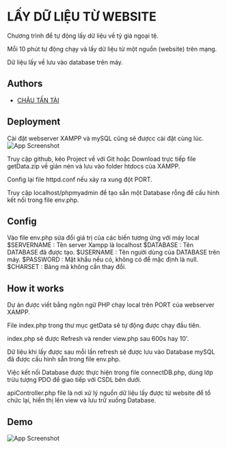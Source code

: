 # LẤY DỮ LIỆU TỪ WEBSITE

Chương trình để tự động lấy dữ liệu về tỷ giá ngoại tệ.

Mỗi 10 phút tự động chạy và lấy dữ liệu từ một nguồn (website) trên mạng.

Dữ liệu lấy về lưu vào database trên máy.

## Authors

- [CHÂU TẤN TÀI](https://github.com/CHAUTANTAI)

## Deployment

Cài đặt webserver XAMPP và mySQL cũng sẽ đượcc cài đặt cùng lúc.
![App Screenshot](https://scontent.fsgn8-4.fna.fbcdn.net/v/t1.15752-9/379539981_691568926230102_3050413847574783830_n.png?_nc_cat=111&ccb=1-7&_nc_sid=ae9488&_nc_ohc=_YUtIIhRm6EAX8V7Pdk&_nc_ht=scontent.fsgn8-4.fna&oh=03_AdRp5Fs8oV7GGH3PU7FXf4JnIbf5DouAwn07hiR8sKIGZQ&oe=6533B635)

Truy cập github, kéo Project về với Git hoặc Download trực tiếp file getData.zip về giản nén và lưu vào folder htdocs của XAMPP.

Config lại file httpd.conf nếu xảy ra xung đột PORT.

Truy cập localhost/phpmyadmin để tạo sẵn một Database rỗng để cấu hình kết nối trong file env.php.

## Config

Vào file env.php sửa đổi giá trị của các biến tương ứng với máy local
$SERVERNAME : Tên server Xampp là localhost
$DATABASE : Tên DATABASE đã được tạo.
$USERNAME   : Tên người dùng của DATABASE trên máy.
$PASSWORD : Mật khẩu nếu có, không có để mặc định là null.
$CHARSET : Bảng mã không cần thay đổi.

## How it works

Dự án được viết bằng ngôn ngữ PHP chạy local trên PORT của webserver XAMPP.

File index.php trong thư mục getData sẽ tự động được chạy đầu tiên.

index.php sẽ được Refresh và render view.php sau 600s hay 10'.

Dữ liệu khi lấy được sau mỗi lần refresh sẽ được lưu vào Database mySQL đã được cấu hình sẵn trong file env.php.

Việc kết nối Database được thực hiện trong file connectDB.php, dùng lớp trừu tượng PDO để giao tiếp với CSDL bên dưới.

apiController.php file là nơi xử lý nguồn dữ liệu lấy được từ website để tổ chức lại, hiển thị lên view và lưu trữ xuống Database.

## Demo

![App Screenshot](https://scontent.fsgn8-3.fna.fbcdn.net/v/t1.15752-9/379523084_664251722353670_5501653592672683550_n.png?_nc_cat=106&ccb=1-7&_nc_sid=ae9488&_nc_ohc=YXXtEmECH0gAX90dAa4&_nc_ht=scontent.fsgn8-3.fna&oh=03_AdR7QZorCvJqR83vX-AAjXRaV25RoNZ9WofUR7yIipqRcg&oe=6533DD89)

